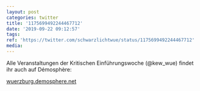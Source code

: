 ```yaml
---
layout: post
categories: twitter
title: '1175699492244467712'
date: '2019-09-22 09:12:57'
tags: 
ref: 'https://twitter.com/schwarzlichtwue/status/1175699492244467712'
media:
---
```

Alle Veranstaltungen der Kritischen Einführungswoche (@kew_wue) findet ihr auch auf Démosphère:

[wuerzburg.demosphere.net](https://wuerzburg.demosphere.net/)